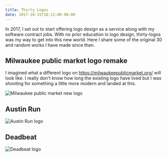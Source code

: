 ```yaml
---
title: Thirty Logos
date: 2017-10-15T18:12:00-06:00
---
```


In 2017, I set out to start offering logo design as a service along with my software contract jobs.
With no prior education in logo design, thirty-logos was my way to get into this new world.
Here I share some of the original 30 and random works I have made since then.
<!--more-->

## Milwaukee public market logo remake
I imagined what a different logo on https://milwaukeepublicmarket.org/ will look like. I really don't know how long the existing logo
have lived but I was shooting for something a little more modern and landed at this.

![Milwaukee public market new logo](https://cdn.dribbble.com/users/469450/screenshots/3715209/media/0c311ccebaa35ecbbee0a9939dabf202.jpg)

## Austin Run
![Austin Run logo](https://cdn.dribbble.com/users/469450/screenshots/3658975/media/50e061c08c78b4e6c552d8290dba4f03.jpg)

## Deadbeat
![Deadbeat logo](https://cdn.dribbble.com/users/469450/screenshots/3708904/media/1cb7f703be9878e28b2cf848390295c6.jpg)